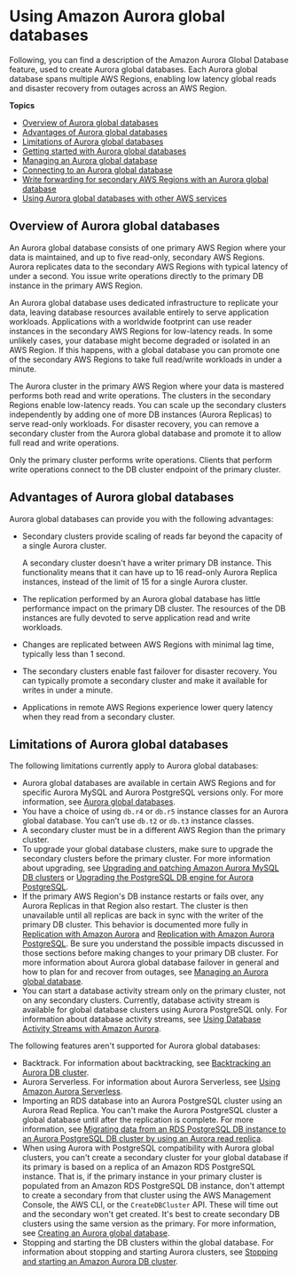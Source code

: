 # Using Amazon Aurora global databases<a name="aurora-global-database"></a>

Following, you can find a description of the Amazon Aurora Global Database feature, used to create Aurora global databases\. Each Aurora global database spans multiple AWS Regions, enabling low latency global reads and disaster recovery from outages across an AWS Region\. 

**Topics**
+ [Overview of Aurora global databases](#aurora-global-database-overview)
+ [Advantages of Aurora global databases](#aurora-global-database.advantages)
+ [Limitations of Aurora global databases](#aurora-global-database.limitations)
+ [Getting started with Aurora global databases](aurora-global-database-getting-started.md)
+ [Managing an Aurora global database](aurora-global-database-managing.md)
+ [Connecting to an Aurora global database](aurora-global-database-connecting.md)
+ [Write forwarding for secondary AWS Regions with an Aurora global database](aurora-global-database-write-forwarding.md)
+ [Using Aurora global databases with other AWS services](aurora-global-database-interop.md)

## Overview of Aurora global databases<a name="aurora-global-database-overview"></a>

 An Aurora global database consists of one primary AWS Region where your data is maintained, and up to five read\-only, secondary AWS Regions\. Aurora replicates data to the secondary AWS Regions with typical latency of under a second\. You issue write operations directly to the primary DB instance in the primary AWS Region\. 

An Aurora global database uses dedicated infrastructure to replicate your data, leaving database resources available entirely to serve application workloads\. Applications with a worldwide footprint can use reader instances in the secondary AWS Regions for low\-latency reads\. In some unlikely cases, your database might become degraded or isolated in an AWS Region\. If this happens, with a global database you can promote one of the secondary AWS Regions to take full read/write workloads in under a minute\. 

 The Aurora cluster in the primary AWS Region where your data is mastered performs both read and write operations\. The clusters in the secondary Regions enable low\-latency reads\. You can scale up the secondary clusters independently by adding one of more DB instances \(Aurora Replicas\) to serve read\-only workloads\. For disaster recovery, you can remove a secondary cluster from the Aurora global database and promote it to allow full read and write operations\. 

 Only the primary cluster performs write operations\. Clients that perform write operations connect to the DB cluster endpoint of the primary cluster\. 

## Advantages of Aurora global databases<a name="aurora-global-database.advantages"></a>

Aurora global databases can provide you with the following advantages: 
+ Secondary clusters provide scaling of reads far beyond the capacity of a single Aurora cluster\. 

  A secondary cluster doesn't have a writer primary DB instance\. This functionality means that it can have up to 16 read\-only Aurora Replica instances, instead of the limit of 15 for a single Aurora cluster\.
+  The replication performed by an Aurora global database has little performance impact on the primary DB cluster\. The resources of the DB instances are fully devoted to serve application read and write workloads\. 
+  Changes are replicated between AWS Regions with minimal lag time, typically less than 1 second\. 
+  The secondary clusters enable fast failover for disaster recovery\. You can typically promote a secondary cluster and make it available for writes in under a minute\. 
+  Applications in remote AWS Regions experience lower query latency when they read from a secondary cluster\. 

## Limitations of Aurora global databases<a name="aurora-global-database.limitations"></a>

 The following limitations currently apply to Aurora global databases:
+ Aurora global databases are available in certain AWS Regions and for specific Aurora MySQL and Aurora PostgreSQL versions only\. For more information, see [Aurora global databases](Concepts.AuroraFeaturesRegionsDBEngines.grids.md#Concepts.Aurora_Fea_Regions_DB-eng.Feature.GlobalDatabase)\. 
+  You have a choice of using `db.r4` or `db.r5` instance classes for an Aurora global database\. You can't use `db.t2` or `db.t3` instance classes\.
+  A secondary cluster must be in a different AWS Region than the primary cluster\. 
+ To upgrade your global database clusters, make sure to upgrade the secondary clusters before the primary cluster\. For more information about upgrading, see [Upgrading and patching Amazon Aurora MySQL DB clusters](AuroraMySQL.Updates.Patching.md) or [Upgrading the PostgreSQL DB engine for Aurora PostgreSQL](USER_UpgradeDBInstance.PostgreSQL.md)\. 
+ If the primary AWS Region's DB instance restarts or fails over, any Aurora Replicas in that Region also restart\. The cluster is then unavailable until all replicas are back in sync with the writer of the primary DB cluster\. This behavior is documented more fully in [Replication with Amazon Aurora](Aurora.Replication.md) and [Replication with Amazon Aurora PostgreSQL](AuroraPostgreSQL.Replication.md)\. Be sure you understand the possible impacts discussed in those sections before making changes to your primary DB cluster\. For more information about Aurora global database failover in general and how to plan for and recover from outages, see [Managing an Aurora global database](aurora-global-database-managing.md)\. 
+  You can start a database activity stream only on the primary cluster, not on any secondary clusters\.  Currently, database activity stream is available for global database clusters using Aurora PostgreSQL only\. For information about database activity streams, see [Using Database Activity Streams with Amazon Aurora](DBActivityStreams.md)\.

 The following features aren't supported for Aurora global databases: 
+  Backtrack\. For information about backtracking, see [Backtracking an Aurora DB cluster](AuroraMySQL.Managing.Backtrack.md)\. 
+ Aurora Serverless\. For information about Aurora Serverless, see [Using Amazon Aurora Serverless](aurora-serverless.md)\. 
+ Importing an RDS database into an Aurora PostgreSQL cluster using an Aurora Read Replica\. You can't make the Aurora PostgreSQL cluster a global database until after the replication is complete\. For more information, see [Migrating data from an RDS PostgreSQL DB instance to an Aurora PostgreSQL DB cluster by using an Aurora read replica](AuroraPostgreSQL.Migrating.md#AuroraPostgreSQL.Migrating.RDSPostgreSQL.Replica)\.
+  When using Aurora with PostgreSQL compatibility with Aurora global clusters, you can't create a secondary cluster for your global database if its primary is based on a replica of an Amazon RDS PostgreSQL instance\. That is, if the primary instance in your primary cluster is populated from an Amazon RDS PostgreSQL DB instance, don't attempt to create a secondary from that cluster using the AWS Management Console, the AWS CLI, or the `CreateDBCluster` API\. These will time out and the secondary won't get created\. It's best to create secondary DB clusters using the same version as the primary\. For more information, see [Creating an Aurora global database](aurora-global-database-getting-started.md#aurora-global-database-creating)\. 
+  Stopping and starting the DB clusters within the global database\. For information about stopping and starting Aurora clusters, see [Stopping and starting an Amazon Aurora DB cluster](aurora-cluster-stop-start.md)\. 